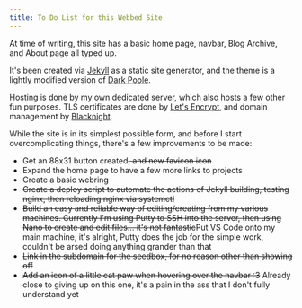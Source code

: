 ```yaml
---
title: To Do List for this Webbed Site
---
```


<div>
  <p>
    At time of writing, this site has a basic home page, navbar, Blog Archive, and About page all typed up.
  </p>
  <p>
    It's been created via <a href="https://jekyllrb.com/">Jekyll</a> as a static site generator, and the theme is a lightly modified version of <a href="http://jekyllthemes.org/themes/dark-poole/">Dark Poole</a>.
  </p>
  <p>
    Hosting is done by my own dedicated server, which also hosts a few other fun purposes. TLS certificates are done by <a href="https://letsencrypt.org/">Let's Encrypt</a>, and domain management by <a href="https://www.blacknight.com/">Blacknight</a>.
  </p>
  <p>
    While the site is in its simplest possible form, and before I start overcomplicating things, there's a few improvements to be made:
      <ul>
        <li>Get an 88x31 button created<s>, and new favicon icon</s></li>
        <li>Expand the home page to have a few more links to projects</li>
        <li>Create a basic webring</li>
        <li><s>Create a deploy script to automate the actions of Jekyll building, testing nginx, then reloading nginx via systemctl</s></li>
        <li><s>Build an easy and reliable way of editing/creating from my various machines. Currently I'm using Putty to SSH into the server, then using Nano to create and edit files... it's not fantastic</s>Put VS Code onto my main machine, it's alright, Putty does the job for the simple work, couldn't be arsed doing anything grander than that</li>
        <li><s>Link in the subdomain for the seedbox, for no reason other than showing off</s></li>
        <li><s>Add an icon of a little cat paw when hovering over the navbar :3</s> Already close to giving up on this one, it's a pain in the ass that I don't fully understand yet</li>
      </ul>
  </p>
</div>
